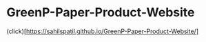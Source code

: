 ﻿# GreenP-Paper-Product-Website
(click)[https://sahilspatil.github.io/GreenP-Paper-Product-Website/]
